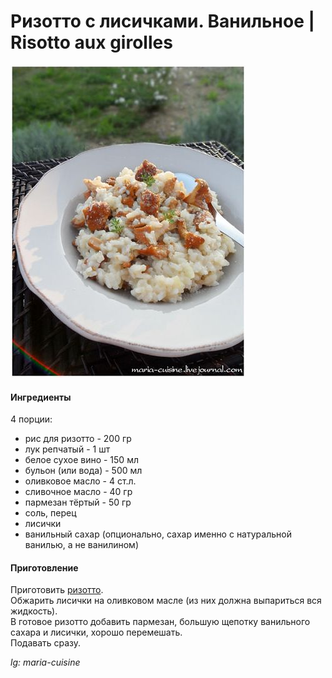 ﻿---
image: ../../pics/risotto-vanilla.jpg
---
# Ризотто с лисичками. Ванильное \| Risotto aux girolles

![Ризотто с лисичками](../../pics/risotto-vanilla.jpg)

#### Ингредиенты

4 порции:

* рис для ризотто - 200 гр
* лук репчатый - 1 шт
* белое сухое вино - 150 мл
* бульон \(или вода\) - 500 мл
* оливковое масло - 4 ст.л.
* сливочное масло - 40 гр
* пармезан тёртый - 50 гр
* соль, перец
* лисички
* ванильный сахар \(опционально, сахар именно с натуральной ванилью, а не ванилином\)

#### Приготовление

Приготовить [ризотто](https://mars9n9.github.io/%D0%9F%D0%B0%D1%81%D1%82%D0%B0%20%D0%B8%20%D1%80%D0%B8%D0%B7%D0%BE%D1%82%D1%82%D0%BE/%D0%A0%D0%B8%D0%B7%D0%BE%D1%82%D1%82%D0%BE/ix.html).  
Обжарить лисички на оливковом масле \(из них должна выпариться вся жидкость\).  
В готовое ризотто добавить пармезан, большую щепотку ванильного сахара и лисички, хорошо перемешать.  
Подавать сразу.

_lg: maria-cuisine_
